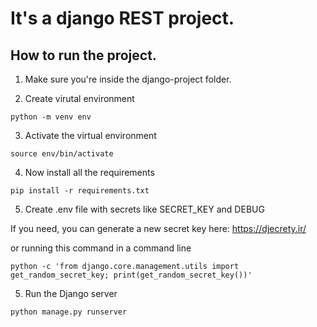 # It's a django REST project. 

## How to run the project.

1. Make sure you're inside the django-project folder.

2. Create virutal environment

`python -m venv env`

3. Activate the virtual environment

`source env/bin/activate`

4. Now install all the requirements

`pip install -r requirements.txt`

5. Create .env file with secrets like SECRET_KEY and DEBUG

If you need, you can generate a new secret key here: https://djecrety.ir/

or running this command in a command line

`python -c 'from django.core.management.utils import get_random_secret_key; print(get_random_secret_key())'`

5. Run the Django server

`python manage.py runserver`
